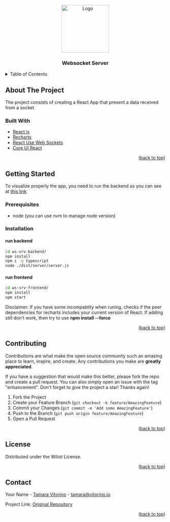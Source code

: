 <div id="top"></div>


<!-- PROJECT LOGO -->
<br />
<div align="center">
  <a href="https://github.com/tammyvitorino/ws-srv">
    <img src="https://www.wiliot.com/src/uploads/WhiteWiliotLogo.png" alt="Logo" width="150">
  </a>

  <h3 align="center">Websocket Server</h3>
</div>



<!-- TABLE OF CONTENTS -->
<details>
  <summary>Table of Contents</summary>
  <ol>
    <li>
      <a href="#about-the-project">About The Project</a>
      <ul>
        <li><a href="#built-with">Built With</a></li>
      </ul>
    </li>
    <li>
      <a href="#getting-started">Getting Started</a>
      <ul>
        <li><a href="#prerequisites">Prerequisites</a></li>
        <li><a href="#installation">Installation</a></li>
      </ul>
    </li>
    <li><a href="#contributing">Contributing</a></li>
    <li><a href="#license">License</a></li>
    <li><a href="#contact">Contact</a></li>
  </ol>
</details>



<!-- ABOUT THE PROJECT -->
## About The Project

The project consists of creating a React App that present a data received from a socket.


### Built With
* [React.js](https://reactjs.org/)
* [Recharts](https://recharts.org/)
* [React Use Web Sockets](https://github.com/robtaussig/react-use-websocket)
* [Core UI React](https://coreui.io/react/)

<p align="right">(<a href="#top">back to top</a>)</p>



<!-- GETTING STARTED -->
## Getting Started

To visualize properly the app, you need to run the backend as you can see at [this link](https://github.com/and-dzh3/ws-srv)

### Prerequisites

* node (you can use nvm to manage node version)

### Installation

#### run backend
   ```sh
  cd ws-srv-backend/
  npm install
  npm i -g typescript
  node ./dist/server/server.js
   ```

#### run frontend
   ```sh
  cd ws-srv-frontend/
  npm install
  npm start
   ```

Disclaimer: If you have some incompablity when runing, checks if the peer dependencies for recharts includes your current version of React. 
If adding still don't work, then try to use <b>npm install --force</b>
<p align="right">(<a href="#top">back to top</a>)</p>


<!-- CONTRIBUTING -->
## Contributing

Contributions are what make the open source community such an amazing place to learn, inspire, and create. Any contributions you make are **greatly appreciated**.

If you have a suggestion that would make this better, please fork the repo and create a pull request. You can also simply open an issue with the tag "enhancement".
Don't forget to give the project a star! Thanks again!

1. Fork the Project
2. Create your Feature Branch (`git checkout -b feature/AmazingFeature`)
3. Commit your Changes (`git commit -m 'Add some AmazingFeature'`)
4. Push to the Branch (`git push origin feature/AmazingFeature`)
5. Open a Pull Request

<p align="right">(<a href="#top">back to top</a>)</p>


<!-- LICENSE -->
## License

Distributed under the Wiliot License.

<p align="right">(<a href="#top">back to top</a>)</p>


<!-- CONTACT -->
## Contact

Your Name - [Tamara Vitorino](https://www.linkedin.com/in/tamaravitorino/) - tamara@vitorino.io

Project Link: [Original Repository](https://github.com/and-dzh3/ws-srv)

<p align="right">(<a href="#top">back to top</a>)</p>
